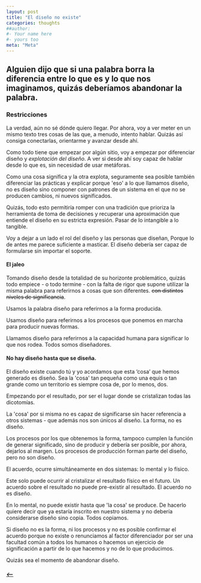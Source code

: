 ```yaml
---
layout: post
title: "El diseño no existe"
categories: thoughts
##author:
#- Your name here
#- yours too
meta: "Meta"
---
```


## Alguien dijo que si una palabra borra la diferencia entre lo que es y lo que nos imaginamos, quizás deberíamos abandonar la palabra.

### Restricciones
La verdad, aún no sé dónde quiero llegar. Por ahora, voy a ver meter en un mismo texto tres cosas de las que, a menudo, intento hablar. Quizás así consiga conectarlas, orientarme y avanzar desde ahí.

Como todo tiene que empezar por algún sitio, voy a empezar por diferenciar diseño y *explotación del diseño*. A ver si desde ahí soy capaz de hablar desde lo que es,
sin necesidad de usar metáforas.

Como una cosa significa y la otra explota, seguramente sea posible también diferenciar las prácticas y explicar porque 'eso' a lo que llamamos diseño, no es diseño sino componer con patrones de un sistema en el que no se producen cambios, ni nuevos significados.

Quizás, todo esto permitiría romper con una tradición que prioriza la herramienta de toma de decisiones y recuperar una aproximación que entiende el diseño en su estricta expresión. Pasar de lo intangible a lo tangible.  

Voy a dejar a un lado el rol del diseño y las personas que diseñan, Porque lo de antes me parece suficiente a masticar. El diseño debería ser capaz de formularse sin importar el soporte.

#### El jaleo
Tomando diseño desde la totalidad de su horizonte problemático, quizás todo empiece - o todo termine - con la falta de rigor que supone utilizar la misma palabra para referirnos a cosas que son diferentes. ~~con distintos niveles de significancia~~.

Usamos la palabra diseño para referirnos a la forma producida.

Usamos diseño para referirnos a los procesos que ponemos en marcha para producir nuevas formas.

Llamamos diseño para referirnos a la capacidad humana para significar lo que nos rodea. Todos somos diseñadores.

#### No hay diseño hasta que se diseña.
El diseño existe cuando tú y yo acordamos que esta ‘cosa’ que hemos generado es diseño. Sea la 'cosa' tan pequeña como una equis o tan grande como un territorio es siempre cosa de, por lo menos, dos.

Empezando por el resultado, por ser el lugar donde se cristalizan todas las dicotomías.

La 'cosa' por si misma no es capaz de significarse sin hacer referencia a otros sistemas - que además nos son únicos al diseño. La forma, no es diseño.

Los procesos por los que obtenemos la forma, tampoco cumplen la función de generar significado, sino de producir y debería ser posible, por ahora, dejarlos al margen. Los procesos de producción forman parte del diseño, pero no son diseño.

El acuerdo, ocurre simultáneamente en dos sistemas: lo mental y lo físico.

Este solo puede ocurrir al cristalizar el resultado físico en el futuro. Un acuerdo sobre el resultado no puede pre-existir al resultado. El acuerdo no es diseño.

En lo mental, no puede existir hasta que 'la cosa' se produce. De hacerlo quiere decir que ya estaría inscrito en nuestro sistema y no debería considerarse diseño sino copia. Todos copiamos.

Si diseño no es la forma, ni los procesos y no es posible confirmar el acuerdo porque no existe o renunciamos al factor diferenciador por ser una facultad común a todos los humanos o hacemos un ejercicio de significación a partir de lo que hacemos y no de lo que producimos.

Quizás sea el momento de abandonar diseño.



##### [⟵](/../../incomplete/index.html)
